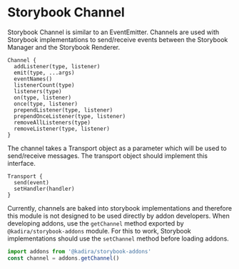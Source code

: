 # Storybook Channel

Storybook Channel is similar to an EventEmitter. Channels are used with Storybook implementations to send/receive events between the Storybook Manager and the Storybook Renderer.

```
Channel {
  addListener(type, listener)
  emit(type, ...args)
  eventNames()
  listenerCount(type)
  listeners(type)
  on(type, listener)
  once(type, listener)
  prependListener(type, listener)
  prependOnceListener(type, listener)
  removeAllListeners(type)
  removeListener(type, listener)
}
```

The channel takes a Transport object as a parameter which will be used to send/receive messages. The transport object should implement this interface.

```
Transport {
  send(event)
  setHandler(handler)
}
```

Currently, channels are baked into storybook implementations and therefore this module is not designed to be used directly by addon developers. When developing addons, use the `getChannel` method exported by `@kadira/storybook-addons` module. For this to work, Storybook implementations should use the `setChannel` method before loading addons.

```js
import addons from '@kadira/storybook-addons'
const channel = addons.getChannel()
```
